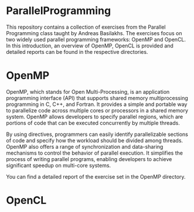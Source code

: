 # ParallelProgramming
This repository contains a collection of exercises from the Parallel Programming class taught by Andreas Basilakhs. The exercises focus on two widely used parallel programming frameworks: OpenMP and OpenCL. In this introduction, an overview of OpenMP, OpenCL is provided and detailed reports can be found in the respective directories.

# OpenMP

OpenMP, which stands for Open Multi-Processing, is an application programming interface (API) that supports shared memory multiprocessing programming in C, C++, and Fortran. It provides a simple and portable way to parallelize code across multiple cores or processors in a shared memory system. OpenMP allows developers to specify parallel regions, which are portions of code that can be executed concurrently by multiple threads.

By using directives, programmers can easily identify parallelizable sections of code and specify how the workload should be divided among threads. OpenMP also offers a range of synchronization and data-sharing mechanisms to control the behavior of parallel execution. It simplifies the process of writing parallel programs, enabling developers to achieve significant speedup on multi-core systems.

You can find a detailed report of the exercise set in the OpenMP directory. 

# OpenCL

